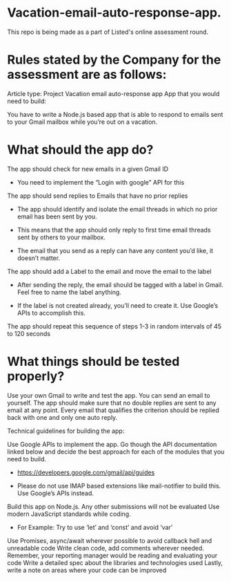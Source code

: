 # Vacation-email-auto-response-app.

This repo is being made as a part of Listed's online assessment round.

# Rules stated by the Company for the assessment are as follows:

Article type: Project
Vacation email auto-response app
App that you would need to build:

You have to write a Node.js based app that is able to respond to emails sent to your Gmail mailbox while you’re out on a vacation.



# What should the app do?

The app should check for new emails in a given Gmail ID
* You need to implement the “Login with google” API for this

The app should send replies to Emails that have no prior replies
* The app should identify and isolate the email threads in which no prior email has been sent by you.

* This means that the app should only reply to first time email threads sent by others to your mailbox.

* The email that you send as a reply can have any content you’d like, it doesn’t matter.

The app should add a Label to the email and move the email to the label
* After sending the reply, the email should be tagged with a label in Gmail. Feel free to name the label anything.

* If the label is not created already, you’ll need to create it. Use Google’s APIs to accomplish this.

The app should repeat this sequence of steps 1-3 in random intervals of 45 to 120 seconds


# What things should be tested properly?

Use your own Gmail to write and test the app. You can send an email to yourself.
The app should make sure that no double replies are sent to any email at any point. Every email that qualifies the criterion should be replied back with one and only one auto reply.


Technical guidelines for building the app:

Use Google APIs to implement the app. Go though the API documentation linked below and decide the best approach for each of the modules that you need to build.
* https://developers.google.com/gmail/api/guides

* Please do not use IMAP based extensions like mail-notifier to build this. Use Google’s APIs instead.



Build this app on Node.js. Any other submissions will not be evaluated
Use modern JavaScript standards while coding.
* For Example: Try to use ‘let’ and ‘const’ and avoid ‘var’

Use Promises, async/await wherever possible to avoid callback hell and unreadable code
Write clean code, add comments wherever needed. Remember, your reporting manager would be reading and evaluating your code
Write a detailed spec about the libraries and technologies used
Lastly, write a note on areas where your code can be improved


